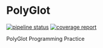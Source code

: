 # PolyGlot
[![pipeline status](http://git.team504.com/zrma/PolyGlot/badges/master/pipeline.svg)](http://git.team504.com/zrma/PolyGlot/commits/master)
[![coverage report](http://git.team504.com/zrma/PolyGlot/badges/master/coverage.svg)](http://git.team504.com/zrma/PolyGlot/commits/master)

PolyGlot Programming Practice
